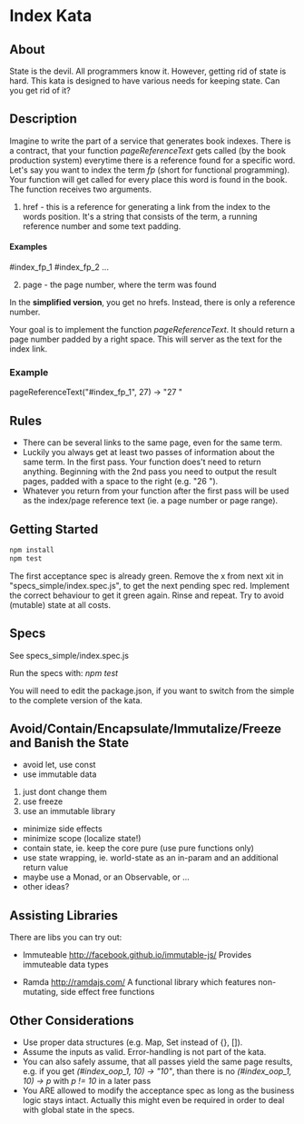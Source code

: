 # Index Kata

## About

State is the devil. All programmers know it. However, getting rid of state is hard. This kata is designed to have various needs for keeping state. Can you get rid of it?

## Description
Imagine to write the part of a service that generates book indexes. There is a contract, that your function *pageReferenceText* gets called (by the book production system) everytime there is a reference found for a specific word. Let's say you want to index the term *fp* (short for functional programming). Your function will get called for every place this word is found in the book. The function receives two arguments.

1. href - this is a reference for generating a link from the index to the words position. It's a string that consists of the term, a running reference number and some text padding.

#### Examples
 #index_fp_1
 #index_fp_2
...

2. page - the page number, where the term was found

In the **simplified version**, you get no hrefs. Instead, there is only a reference number.

Your goal is to implement the function *pageReferenceText*. It should return a page number padded by a right space. This will server as the text for the index link.

### Example
pageReferenceText("#index_fp_1", 27) -> "27 "

## Rules

* There can be several links to the same page, even for the same term. 
* Luckily you always get at least two passes of information about the same term. In the first pass. Your function does't need to return anything. Beginning with the 2nd pass you need to output the result pages, padded with a space to the right (e.g. "26 ").
* Whatever you return from your function after the first pass will be used as the index/page reference text (ie. a page number or page range).

## Getting Started

```bash
npm install
npm test
```

The first acceptance spec is already green. Remove the x from next xit in "specs_simple/index.spec.js", to get the next pending spec red. Implement the correct behaviour to get it green again. Rinse and repeat. Try to avoid (mutable) state at all costs.

## Specs

See specs_simple/index.spec.js

Run the specs with: *npm test*

You will need to edit the package.json, if you want to switch from the simple to the complete version of the kata.

## Avoid/Contain/Encapsulate/Immutalize/Freeze and Banish the State

* avoid let, use const
* use immutable data
 1. just dont change them
 2. use freeze
 3. use an immutable library
* minimize side effects
* minimize scope (localize state!)
* contain state, ie. keep the core pure (use pure functions only)
* use state wrapping, ie. world-state as an in-param and an additional return value
* maybe use a Monad, or an Observable, or ...
* other ideas?

## Assisting Libraries

There are libs you can try out:

* Immuteable http://facebook.github.io/immutable-js/
  Provides immuteable data types
  
* Ramda http://ramdajs.com/
  A functional library which features non-mutating, side effect free functions

## Other Considerations

* Use proper data structures (e.g. Map, Set instead of {}, []).
* Assume the inputs as valid. Error-handling is not part of the kata.
* You can also safely assume, that all passes yield the same page results, 
  e.g. if you get *(#index_oop_1, 10) -> "10"*, than there is no  *(#index_oop_1, 10) -> p* with *p != 10* in a later pass
* You ARE allowed to modify the acceptance spec as long as the business logic stays intact.
  Actually this might even be required in order to deal with global state in the specs.